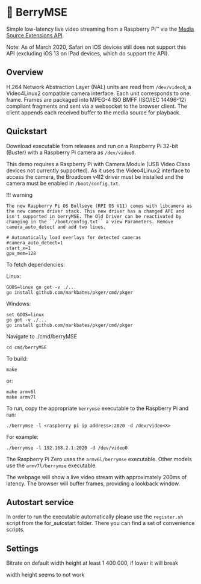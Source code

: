# 🍓 BerryMSE

Simple low-latency live video streaming from a Raspberry Pi&trade; via the [Media Source Extensions API](//developer.mozilla.org/en-US/docs/Web/API/Media_Source_Extensions_API).

Note: As of March 2020, Safari on iOS devices still does not support this API (excluding iOS 13 on iPad devices, which do support the API).

## Overview

H.264 Network Abstraction Layer (NAL) units are read from `/dev/video0`, a
Video4Linux2 compatible camera interface. Each unit corresponds to one frame.
Frames are packaged into MPEG-4 ISO BMFF (ISO/IEC 14496-12) compliant
fragments and sent via a websocket to the browser client. The client appends
each received buffer to the media source for playback.

## Quickstart

Download executable from releases and run on a Raspberry Pi 32-bit (Buster) with a Raspberry Pi camera as `/dev/video0`.


This demo requires a Raspberry Pi with Camera Module (USB Video Class devices
not currently supported). As it uses the Video4Linux2 interface to access the
camera, the Broadcom v4l2 driver must be installed and the camera must be
enabled in `/boot/config.txt`.

!!! warning

    The new Raspberry Pi OS Bullseye (RPI OS V11) comes with libcamera as the new camera driver stack. This new driver has a changed API and isn't supported in berryMSE. The Old Driver can be reactivated by changing in the ``/boot/config.txt`` a view Parameters. Remove camera_auto_detect and add two lines.

    # Automatically load overlays for detected cameras
    #camera_auto_detect=1
    start_x=1
    gpu_mem=128

To fetch dependencies:

Linux:

    GOOS=linux go get -v ./...
    go install github.com/markbates/pkger/cmd/pkger


Windows:

    set GOOS=linux
    go get -v ./...
    go install github.com/markbates/pkger/cmd/pkger

Navigate to ./cmd/berryMSE

    cd cmd/berryMSE

To build:

    make

or:

    make armv6l
    make armv7l

To run, copy the appropriate `berrymse` executable to the Raspberry Pi and run:

	./berrymse -l <raspberry pi ip address>:2020 -d /dev/video<X>

For example:

    ./berrymse -l 192.168.2.1:2020 -d /dev/video0

The Raspberry Pi Zero uses the `armv6l/berrymse` executable. Other models use
the `armv7l/berrymse` executable.

The webpage will show a live video stream with approximately 200ms of latency.
The browser will buffer frames, providing a lookback window.

## Autostart service

In order to run the executable automatically please use the `register.sh` script from the for_autostart folder. There you can find a set of convenience scripts.
## Settings

Bitrate on default width height at least 1 400 000, if lower it will break

width height seems to not work

